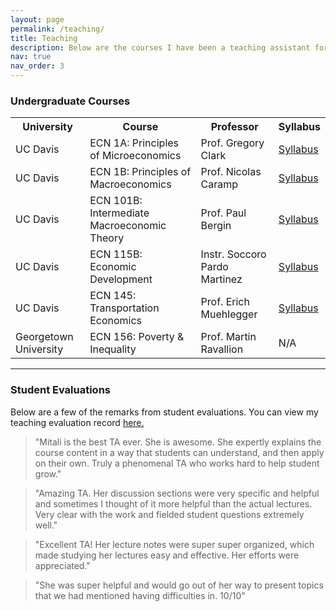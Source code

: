 ```yaml
---
layout: page
permalink: /teaching/
title: Teaching
description: Below are the courses I have been a teaching assistant for.
nav: true
nav_order: 3
---
```


### Undergraduate Courses

<table class="bootstrap-table bootstrap4">
  <tr>
    <th>University</th>  
    <th>Course</th>
    <th>Professor</th> 
    <th>Syllabus</th>
  </tr>
  <tr>
    <td>UC Davis</td>
    <td>ECN 1A: Principles of Microeconomics</td>
    <td>Prof. Gregory Clark</td>
    <td><a href="https://drive.google.com/file/d/1_7rk74Bfkt1oVVByqaUrt0FKhDRhVtVP/view?usp=share_link">Syllabus</a></td>
  </tr>
  <tr>
    <td>UC Davis</td>
    <td>ECN 1B: Principles of Macroeconomics</td>
    <td>Prof. Nicolas Caramp</td>
    <td><a href="https://drive.google.com/file/d/1leJl92tOzPggIzqaHn2yc_HHtYp2UBoz/view?usp=share_link">Syllabus</a></td>
  </tr>
  <tr>
    <td>UC Davis</td>
    <td>ECN 101B: Intermediate Macroeconomic Theory</td>
    <td>Prof. Paul Bergin</td>
    <td><a href="https://drive.google.com/file/d/16pM9WzXUKn1WoHY6EypzfYIS8lYaVQkU/view?usp=share_link">Syllabus</a></td>
  </tr>
  <tr>
    <td>UC Davis</td>
    <td>ECN 115B: Economic Development</td>
    <td>Instr. Soccoro Pardo Martinez</td>
    <td><a href="https://drive.google.com/file/d/1E4R-6yvnabWcZqz1tpNCU00G8UJ71WDr/view?usp=share_link">Syllabus</a></td>
  </tr>
  <tr>
    <td>UC Davis</td>
    <td>ECN 145: Transportation Economics</td>
    <td>Prof. Erich Muehlegger</td>
    <td><a href="https://drive.google.com/file/d/1-uK7_2gKJask2PId0fQwoctonq2HpvHQ/view?usp=share_link">Syllabus</a></td>
  </tr>
  <tr>
    <td>Georgetown University</td>
    <td>ECN 156: Poverty & Inequality</td>
    <td>Prof. Martin Ravallion</td>
    <td>N/A</td>
  </tr>
</table>


---

### Student Evaluations
Below are a few of the remarks from student evaluations. You can view my teaching evaluation record <a href="https://drive.google.com/file/d/1twsv9WJ1OgtepPSdMWtQ8LHk7ApDL7Cx/view?usp=sharing">here.</a>


> "Mitali is the best TA ever. She is awesome. She expertly explains the course content in a way that students can understand, and then apply on their own. Truly a phenomenal TA who works
hard to help student grow."

> "Amazing TA. Her discussion sections were very specific and helpful and sometimes I thought of it more helpful than the actual lectures. Very clear with the work and fielded student questions
extremely well."

> "Excellent TA! Her lecture notes were super super organized, which made studying her lectures easy and effective. Her efforts were appreciated."

> "She was super helpful and would go out of her way to present topics that we had mentioned having difficulties in. 10/10"
